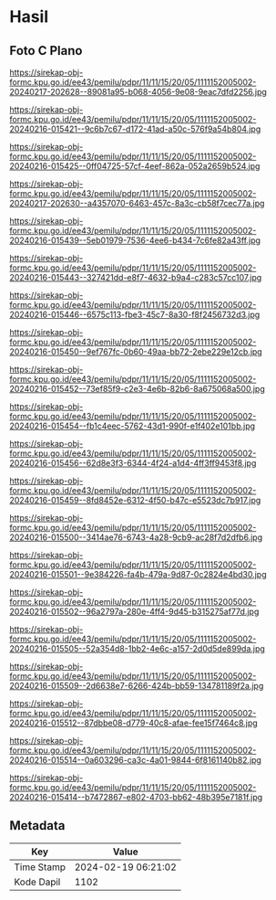 # Hasil

## Foto C Plano

https://sirekap-obj-formc.kpu.go.id/ee43/pemilu/pdpr/11/11/15/20/05/1111152005002-20240217-202628--89081a95-b068-4056-9e08-9eac7dfd2256.jpg

https://sirekap-obj-formc.kpu.go.id/ee43/pemilu/pdpr/11/11/15/20/05/1111152005002-20240216-015421--9c6b7c67-d172-41ad-a50c-576f9a54b804.jpg

https://sirekap-obj-formc.kpu.go.id/ee43/pemilu/pdpr/11/11/15/20/05/1111152005002-20240216-015425--0ff04725-57cf-4eef-862a-052a2659b524.jpg

https://sirekap-obj-formc.kpu.go.id/ee43/pemilu/pdpr/11/11/15/20/05/1111152005002-20240217-202630--a4357070-6463-457c-8a3c-cb58f7cec77a.jpg

https://sirekap-obj-formc.kpu.go.id/ee43/pemilu/pdpr/11/11/15/20/05/1111152005002-20240216-015439--5eb01979-7536-4ee6-b434-7c6fe82a43ff.jpg

https://sirekap-obj-formc.kpu.go.id/ee43/pemilu/pdpr/11/11/15/20/05/1111152005002-20240216-015443--327421dd-e8f7-4632-b9a4-c283c57cc107.jpg

https://sirekap-obj-formc.kpu.go.id/ee43/pemilu/pdpr/11/11/15/20/05/1111152005002-20240216-015446--6575c113-fbe3-45c7-8a30-f8f2456732d3.jpg

https://sirekap-obj-formc.kpu.go.id/ee43/pemilu/pdpr/11/11/15/20/05/1111152005002-20240216-015450--9ef767fc-0b60-49aa-bb72-2ebe229e12cb.jpg

https://sirekap-obj-formc.kpu.go.id/ee43/pemilu/pdpr/11/11/15/20/05/1111152005002-20240216-015452--73ef85f9-c2e3-4e6b-82b6-8a675068a500.jpg

https://sirekap-obj-formc.kpu.go.id/ee43/pemilu/pdpr/11/11/15/20/05/1111152005002-20240216-015454--fb1c4eec-5762-43d1-990f-e1f402e101bb.jpg

https://sirekap-obj-formc.kpu.go.id/ee43/pemilu/pdpr/11/11/15/20/05/1111152005002-20240216-015456--62d8e3f3-6344-4f24-a1d4-4ff3ff9453f8.jpg

https://sirekap-obj-formc.kpu.go.id/ee43/pemilu/pdpr/11/11/15/20/05/1111152005002-20240216-015459--8fd8452e-6312-4f50-b47c-e5523dc7b917.jpg

https://sirekap-obj-formc.kpu.go.id/ee43/pemilu/pdpr/11/11/15/20/05/1111152005002-20240216-015500--3414ae76-6743-4a28-9cb9-ac28f7d2dfb6.jpg

https://sirekap-obj-formc.kpu.go.id/ee43/pemilu/pdpr/11/11/15/20/05/1111152005002-20240216-015501--9e384226-fa4b-479a-9d87-0c2824e4bd30.jpg

https://sirekap-obj-formc.kpu.go.id/ee43/pemilu/pdpr/11/11/15/20/05/1111152005002-20240216-015502--96a2797a-280e-4ff4-9d45-b315275af77d.jpg

https://sirekap-obj-formc.kpu.go.id/ee43/pemilu/pdpr/11/11/15/20/05/1111152005002-20240216-015505--52a354d8-1bb2-4e6c-a157-2d0d5de899da.jpg

https://sirekap-obj-formc.kpu.go.id/ee43/pemilu/pdpr/11/11/15/20/05/1111152005002-20240216-015509--2d6638e7-6266-424b-bb59-134781189f2a.jpg

https://sirekap-obj-formc.kpu.go.id/ee43/pemilu/pdpr/11/11/15/20/05/1111152005002-20240216-015512--87dbbe08-d779-40c8-afae-fee15f7464c8.jpg

https://sirekap-obj-formc.kpu.go.id/ee43/pemilu/pdpr/11/11/15/20/05/1111152005002-20240216-015514--0a603296-ca3c-4a01-9844-6f8161140b82.jpg

https://sirekap-obj-formc.kpu.go.id/ee43/pemilu/pdpr/11/11/15/20/05/1111152005002-20240216-015414--b7472867-e802-4703-bb62-48b395e7181f.jpg


## Metadata

| Key        | Value               |
| ---------- | ------------------- |
| Time Stamp | 2024-02-19 06:21:02 |
| Kode Dapil | 1102                |



